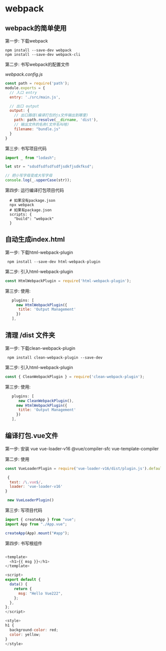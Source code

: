 # webpack

## webpack的简单使用

第一步: 下载webpack

```shell
npm install --save-dev webpack
npm install --save-dev webpack-cli
```

第二步: 书写webpack的配置文件

*webpack.config.js*

```js
const path = require('path');
module.exports = {
  // 入口 entry
  entry: './src/main.js',

  // 出口 output
  output: {
    // 出口路径(编译打包的js文件输出到哪里)
    path: path.resolve(__dirname, 'dist'),
    // 输出文件的名称(文件名叫啥)
    filename: "bundle.js"
  }
}
```

第三步: 书写项目代码

```js
import _ from "lodash";

let str = "sdsdfsdfsdfsdfjsdkfjsdkfksd";

// 把小写字母变成大写字母
console.log(_.upperCase(str));
```

第四步: 运行编译打包项目代码

```shell
  # 如果没有package.json
  npx webpack
  # 如果有package.json
  scripts: {
    "build": "webpack"
  }
```

## 自动生成index.html

第一步: 下载html-webpack-plugin

```shell
 npm install --save-dev html-webpack-plugin
```

第二步: 引入html-webpack-plugin

```js
const HtmlWebpackPlugin = require('html-webpack-plugin');
```

第三步: 使用:

```js
   plugins: [
     new HtmlWebpackPlugin({
      title: 'Output Management'
     })
   ],
```

## 清理 /dist 文件夹


第一步: 下载clean-webpack-plugin

```shell
 npm install clean-webpack-plugin --save-dev
```

第二步: 引入html-webpack-plugin

```js
const { CleanWebpackPlugin } = require('clean-webpack-plugin');
```

第三步: 使用:

```js
   plugins: [
      new CleanWebpackPlugin(),
     new HtmlWebpackPlugin({
      title: 'Output Management'
     })
   ],
```

## 编译打包.vue文件

第一步: 安装 vue vue-loader-v16  @vue/compiler-sfc vue-template-compiler

第二步: 使用

```js
const VueLoaderPlugin = require('vue-loader-v16/dist/plugin.js').default

 {
  test: /\.vue$/,
  loader: 'vue-loader-v16'
}

 new VueLoaderPlugin()
```

第三步: 写项目代码

```js
import { createApp } from "vue";
import App from "./App.vue";

createApp(App).mount("#app");
```

第四步: 书写根组件
```js

<template>
  <h1>{{ msg }}</h1>
</template>

<script>
export default {
  data() {
    return {
      msg: "Hello Vue222",
    };
  },
};
</script>

<style>
h1 {
  background-color: red;
  color: yellow;
}
</style>
```